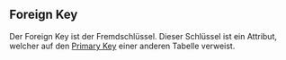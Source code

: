 ## Foreign Key
Der Foreign Key ist der Fremdschlüssel. Dieser Schlüssel ist ein Attribut, welcher auf den  [Primary Key](/de/wiki/programmiersprachen/datenbanken/relational/key_concept/primary_key) einer anderen Tabelle verweist.
